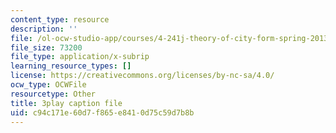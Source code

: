 ```yaml
---
content_type: resource
description: ''
file: /ol-ocw-studio-app/courses/4-241j-theory-of-city-form-spring-2013/c94c171e60d7f865e8410d75c59d7b8b_k2_wuThLG6o.srt
file_size: 73200
file_type: application/x-subrip
learning_resource_types: []
license: https://creativecommons.org/licenses/by-nc-sa/4.0/
ocw_type: OCWFile
resourcetype: Other
title: 3play caption file
uid: c94c171e-60d7-f865-e841-0d75c59d7b8b
---
```

